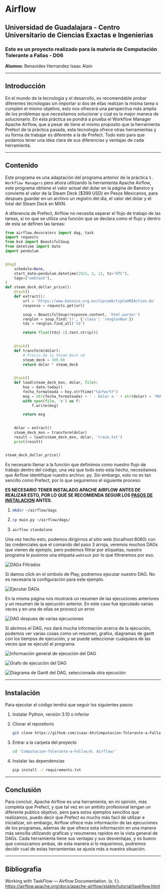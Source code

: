 # Airflow
## **Universidad de Guadalajara** - Centro Universitario de Ciencias Exactas e Ingenierias

### Este es un proyecto realizado para la materia de Computación Tolerante a Fallas - D06

**Alumno:** Benavides Hernandez Isaac Alain

---
## Introducción
En el mundo de la tecnologia y el desarrollo, es recomendable probar diferentes tecnologias sin importar si dos de ellas realizan la misma tarea o cumplen el mismo objetivo, esto nos ofrecerá una perspectiva más amplia de los problemas que necesitamos solucionar y cúal es la mejor manera de solucionarlo. En esta práctica se pondrá a prueba el Workflow Manager Apache Airflow, que a pesar de tiene el mismo proposito que la herramienta Prefect de la práctica pasada, esta tecnologia ofrece otras herramientas y su forma de trabajar es diferente a la de Prefect. Todo esto para que podamos tener una idea clara de sus diferencias y ventajas de cada herramienta.

---
## Contenido

Este programa es una adaptación del programa anterior de la práctica ``5. Workflow Managers`` pero ahora utilizando la herramienta Apache Airflow, este programa obtiene el valor actual del dolar en la página de Banxico y convierte el valor de la Steam Deck ($399 USD) en Pesos Mexicanos, para despues guardar en un archivo un registro del dia, el valor del dolar y el total del Steam Deck en MXN. 

A diferencia de Prefect, Airflow no necesita separar el flujo de trabajo de las tareas, si no que se utiliza una función que se declara como el flujo y dentro de esta se definen las tareas:

~~~python
from airflow.decorators import dag, task
import requests
from bs4 import BeautifulSoup
from datetime import date
import pendulum


@dag(
    schedule=None,
    start_date=pendulum.datetime(2023, 3, 12, tz="UTC"),
    tags=["webtask"],
)
def steam_deck_dollar_price():
    @task()
    def extract():
        url = 'https://www.banxico.org.mx/tipcamb/tipCamMIAction.do'
        response = requests.get(url)

        soup = BeautifulSoup(response.content, 'html.parser')
        renglon = soup.find('tr', {'class': 'renglonNon'})
        tds = renglon.find_all('td')

        return float(tds[-1].text.strip())
    

    @task()
    def transform(dolar):
        # Precio de la Steam Deck xd
        steam_deck = 399.00
        return dolar * steam_deck
    

    @task()
    def load(steam_deck_mxn, dolar, file):
        hoy = date.today()
        fecha_formateada = hoy.strftime("%d/%m/%Y")
        msg = str(fecha_formateada) + ' - Dolar a ' + str(dolar) + 'MXN, total de ' + str(steam_deck_mxn) + 'MXN por una Steam Deck.\n'
        with open(file, 'a') as f:
            f.write(msg)

        return msg

    
    dolar = extract()
    steam_deck_mxn = transform(dolar)
    result = load(steam_deck_mxn, dolar, 'track.txt')
    print(result)


steam_deck_dollar_price()
~~~


Es necesario llamar a la función que definimos como nuestro flujo de trabajo dentro del código, una vez que todo esto esta hecho, necesitamos que Airflow identifique nuestro archivo .py. Sin embargo, esto no es tan sencillo como Prefect, por lo que seguiremos el siguiente proceso:

**ES NECESARIO TENER INSTALADO APACHE AIRFLOW ANTES DE REALIZAR ESTO, POR LO QUE SE RECOMIENDA SEGUIR LOS  [PASOS DE INSTALACION](#instalación) ANTES.**

1. 
    ```bash
    mkdir ~/airflow/dags
    ```

2. 
    ```bash
    cp main.py ~/airflow/dags/
    ```

3. 
    ```bash
    airflow standalone
    ```

Una vez hecho esto, podemos dirigirnos al sitio web (localhost:8080) con las credenciales que el comando del paso 3 arroja, veremos muchos DAGs que vienen de ejemplo, pero podemos filtrar por etiquetas, nuestro programa le pusimos una etiqueta ``webtask`` por lo que filtraremos por eso.

![DAGs Filtrados](./img/dag.png "DAGs Filtrados")

Si damos click en el simbolo de Play, podremos ejecutar nuestro DAG. No es necesaria la configuración para este ejemplo.

![Ejecutar DAGs](./img/exec_dag.png "Ejecutar DAGs")

En la misma página nos mostrará un resumen de las ejecuciones anteriores y un resumen de la ejecución anterior. En este caso fue ejecutado varias veces y en una de ellas se provocó un error.

![DAG despues de varias ejecuciones](./img/exec_failed.png "DAG despues de varias ejecuciones")

Si abrimos el DAG, nos dará mucha información acerca de la ejecución, podemos ver varias cosas como un resumen, grafos, diagramas de gantt con los tiempos de ejecución, y se puede seleccionar cualquiera de las veces que se ejecutó el programa.

![Información general de ejecución del DAG](./img/info_dag.png "Información general de ejecución del DAG")

![Grafo de ejecución del DAG](./img/graph_dag.png "Grafo de ejecución del DAG")

![Diagrama de Gantt del DAG, seleccionada otra ejecución](./img/dag_gantt.png "Diagrama de Gantt del DAG, seleccionada otra ejecución")


---
## Instalación
Para ejecutar el código tendrá que seguir los siguientes pasos:
1. Instalar Python, versión 3.10 o inferior

2. Clonar el repositorio
    ~~~bash
    git clone https://github.com/isaac-bh/Computacion-Tolerante-a-Fallas
    ~~~

3. Entrar a la carpeta del proyecto
    ~~~bash
    cd 'Computacion-Tolerante-a-Fallas/6. Airflow/'
    ~~~

4. Instalar las dependencias
    ~~~bash
    pip install -r requirements.txt
    ~~~

--- 
## Conclusión
Para concluir, Apache Airflow es una herramienta, en mi opinión, más completa que Prefect, y que tal vez en un ambito profesional tengan un diferente publico objetivo, pero para estos ejemplos sencillos que realizamos, puedo decir que Prefect es mucho más facil de utilizar e inicializar, sin embargo, Airflow ofrece más información de las ejecuciones de los programas, ademas de que ofrece esta información en una manera más sencilla utilizando graficas y resumenes rapidos en la vista general de DAGs. Cada herramienta tiene sus ventajas y sus desventajas, y es bueno que conozcamos ambas, de esta manera si lo requerimos, podremos decidir cual de estas herramientas se ajusta más a nuestra situación.

---

## Bibliografia
Working with TaskFlow — Airflow Documentation. (s. f.). https://airflow.apache.org/docs/apache-airflow/stable/tutorial/taskflow.html